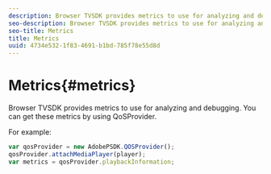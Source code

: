 ```yaml
---
description: Browser TVSDK provides metrics to use for analyzing and debugging. You can get these metrics by using QoSProvider.
seo-description: Browser TVSDK provides metrics to use for analyzing and debugging. You can get these metrics by using QoSProvider.
seo-title: Metrics
title: Metrics
uuid: 4734e532-1f83-4691-b1bd-785f78e55d8d
---
```


# Metrics{#metrics}

Browser TVSDK provides metrics to use for analyzing and debugging. You can get these metrics by using QoSProvider.

For example: 

```js
var qosProvider = new AdobePSDK.QOSProvider(); 
qosProvider.attachMediaPlayer(player); 
var metrics = qosProvider.playbackInformation;
```

